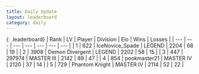 ```yaml
---
title: Daily Update
layout: leaderboard
category: daily
---
```


{: .leaderboard}
| Rank | LV | Player | Division | Elo | Wins | Losses |
| --- | --- | --- | --- | --- | --- | --- |
| <span data-change="2">1</span> | 622 | <span title="ID: 597289">IceNovice_Spade</span> | LEGEND | <span data-change="79">2204</span> | <span data-change="20">68</span> | <span data-change="6">19</span> |
| <span data-change="-1">2</span> | 3908 | <span title="ID: 370081">Demon Divergent</span> | LEGEND | <span data-change="0">2202</span> | <span data-change="0">58</span> | <span data-change="0">15</span> |
| <span data-change="-1">3</span> | 447 | <span title="ID: 544038">297974</span> | MASTER III | <span data-change="14">2142</span> | <span data-change="23">89</span> | <span data-change="15">47</span> |
| <span data-change="10">4</span> | 854 | <span title="ID: 652474">pookmaster21</span> | MASTER IV | <span data-change="114">2120</span> | <span data-change="15">37</span> | <span data-change="3">14</span> |
| <span data-change="0">5</span> | 729 | <span title="ID: 742939">Phantom Knight</span> | MASTER IV | <span data-change="32">2114</span> | <span data-change="10">52</span> | <span data-change="3">22</span> |